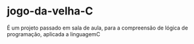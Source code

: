 # jogo-da-velha-C
É um projeto passado em sala de aula, para a compreensão de lógica de programação, aplicada a linguagemC
